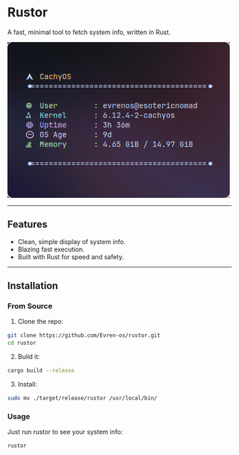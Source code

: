 # Rustor

A fast, minimal tool to fetch system info, written in Rust.

<img src="./assets/preview.png" alt="Alt text" width="500" height="350">

---

## Features

- Clean, simple display of system info.
- Blazing fast execution.
- Built with Rust for speed and safety.

---

## Installation

### From Source

1. Clone the repo:

```bash
git clone https://github.com/Evren-os/rustor.git
cd rustor
```

2. Build it:

```bash
cargo build --release
```

3. Install:

```bash
sudo mv ./target/release/rustor /usr/local/bin/
```

### Usage

Just run rustor to see your system info:

```bash
rustor
```
